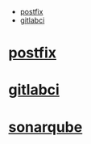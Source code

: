 - [postfix](#postfix)
- [gitlabci](#gitlabci)

# [postfix](postfix-README%2FREADME.md)
# [gitlabci](gitlabci-README%2FREADME.md)
# [sonarqube](sonarqube%2FREADME.md)